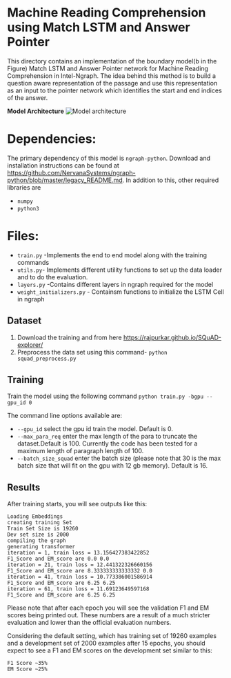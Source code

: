 
# Machine Reading Comprehension using Match LSTM and Answer Pointer

This directory contains an implementation of the boundary model(b in the Figure) Match LSTM and Answer Pointer network for Machine Reading Comprehension in Intel-Ngraph. The idea behind this method is to build a question aware representation of the passage and use this representation as an input to the pointer network which identifies the start and end indices of the answer.

<b>Model Architecture</b>
![Model architecture](https://github.com/NervanaSystems/ai-lab-models/blob/sharath/SQUAD_ngraph/ReadingComprehension/ngraph_implementation/MatchLSTM_Model.png)

# Dependencies:
The primary dependency of this model is `ngraph-python`. Download and installation instructions can be found at https://github.com/NervanaSystems/ngraph-python/blob/master/legacy_README.md. In addition to this, other required libraries are
- `numpy`
- `python3`

# Files:
- `train.py` -Implements the end to end model along with the training commands
- `utils.py`- Implements different utility functions to set up the data loader and to do the evaluation.
- `layers.py` -Contains different layers in ngraph required for the model
- `weight_initializers.py` - Containsm functions to initialize the LSTM Cell in ngraph

## Dataset
1. Download the training and  from here
https://rajpurkar.github.io/SQuAD-explorer/
2. Preprocess the data set using this command- `python squad_preprocess.py`

## Training
Train the model using the following command
 `python train.py -bgpu --gpu_id 0`

The command line options available are:
- `--gpu_id` select the gpu id train the model. Default is 0.
- `--max_para_req` enter the max length of the para to truncate the dataset.Default is 100. Currently the code has been tested for a maximum length of paragraph length of 100.
- `--batch_size_squad` enter the batch size (please note that 30 is the max batch size that will fit on the gpu with 12 gb memory). Default is 16.

## Results
After training starts, you will see outputs like this:
```
Loading Embeddings
creating training Set
Train Set Size is 19260
Dev set size is 2000
compiling the graph
generating transformer
iteration = 1, train loss = 13.156427383422852
F1_Score and EM_score are 0.0 0.0
iteration = 21, train loss = 12.441322326660156
F1_Score and EM_score are 8.333333333333332 0.0
iteration = 41, train loss = 10.773386001586914
F1_Score and EM_score are 6.25 6.25
iteration = 61, train loss = 11.69123649597168
F1_Score and EM_score are 6.25 6.25
```
Please note that after each epoch you will see the validation F1 and EM scores being printed out. These numbers are a result of a much stricter evaluation and lower than the official evaluation numbers.

Considering the default setting, which has training set of 19260 examples and a development set of 2000 examples
after 15 epochs, you should expect to see a F1 and EM scores on the development set similar to this:

```
F1 Score ~35%
EM Score ~25%
```
